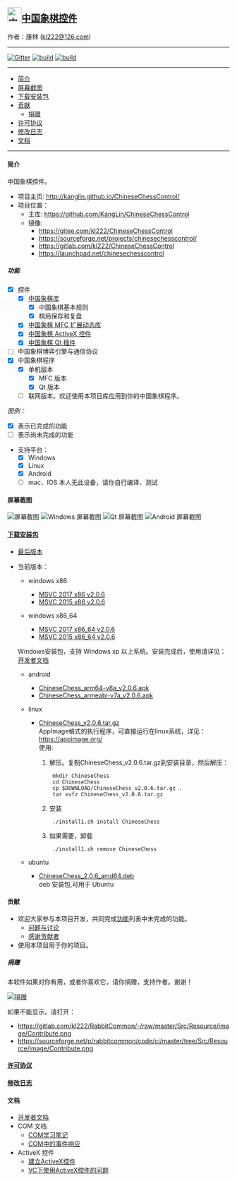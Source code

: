 ## [<img src="Src/Res/Picture/69/bjiang.png" title="中国象棋控件" width="32" height="32"/>中国象棋控件](https://github.com/KangLin/ChineseChessControl)

作者：康林 (kl222@126.com)

------------------------

[![Gitter](https://badges.gitter.im/ChineseChessControl/community.svg)](https://gitter.im/ChineseChessControl/community?utm_source=badge&utm_medium=badge&utm_campaign=pr-badge)
[![build](https://github.com/KangLin/ChineseChessControl/actions/workflows/build.yml/badge.svg?branch=master)](https://github.com/KangLin/ChineseChessControl/actions/workflows/build.yml)
[![build](https://github.com/KangLin/ChineseChessControl/actions/workflows/build.yml/badge.svg?branch=develop)](https://github.com/KangLin/ChineseChessControl/actions/workflows/build.yml)

-------------------------

- [简介](#简介)
- [屏幕截图](#屏幕截图)
- [下载安装包](#下载安装包)
- [贡献](#贡献)
  - [捐赠](#捐赠)
- [许可协议](License.md)
- [修改日志](ChangeLog.md)
- [文档](#文档)

-------------------------

#### 简介
中国象棋控件。

- 项目主页: http://kanglin.github.io/ChineseChessControl/
- 项目位置：
  + 主库: https://github.com/KangLin/ChineseChessControl
  + 镜像:
    - https://gitee.com/kl222/ChineseChessControl
    - https://sourceforge.net/projects/chinesechesscontrol/
    - https://gitlab.com/kl222/ChineseChessControl
    - https://launchpad.net/chinesechesscontrol

##### 功能
- [x] 控件
  + [x] [中国象棋库](Documents/Developer.md#中国象棋库)
    - [x] 中国象棋基本规则
    - [x] 棋局保存和复盘
  + [x] [中国象棋 MFC 扩展动态库](Documents/Developer.md#中国象棋-MFC-扩展动态库)
  + [x] [中国象棋 ActiveX 控件](ActiveX.md)
  + [x] [中国象棋 Qt 插件](Documents/Developer.md#中国象棋-Qt-插件)
- [ ] 中国象棋博弈引擎与通信协议
- [x] 中国象棋程序
  + [x] 单机版本
      + [x] MFC 版本
      + [x] Qt 版本
  + [ ] 联网版本。欢迎使用本项目库应用到你的中国象棋程序。

*图例：*

+ [x] 表示已完成的功能
+ [ ] 表示尚未完成的功能

- 支持平台：
  + [x] Windows
  + [x] Linux
  + [x] Android
  + [ ] mac、IOS 本人无此设备，请你自行编译、测试

#### 屏幕截图

![屏幕截图](Documents/Image/ShotScreen.png "屏幕截图")
![Windows 屏幕截图](Documents/Image/windowsShotScreen.png "Windows 屏幕截图")
![Qt 屏幕截图](Documents/Image/QtShotScreen.png "Qt 屏幕截图")
![Android 屏幕截图](Documents/Image/androidShotScreen.jpg "Android 屏幕截图")

#### [下载安装包](https://github.com/KangLin/ChineseChessControl/releases/latest)
+ [最后版本](https://github.com/KangLin/ChineseChessControl/releases/latest)
+ 当前版本：
  - windows x86
      - [MSVC 2017 x86 v2.0.6](https://github.com/KangLin/ChineseChessControl/releases/download/v2.0.6/ChineseChessControl_Setup_msvc1916_x86_v2.0.6.exe)
      - [MSVC 2015 x86 v2.0.6](https://github.com/KangLin/ChineseChessControl/releases/download/v2.0.6/ChineseChessControl_Setup_msvc1900_x86_v2.0.6.exe)

  - windows x86_64
      - [MSVC 2017 x86_64 v2.0.6](https://github.com/KangLin/ChineseChessControl/releases/download/v2.0.6/ChineseChessControl_Setup_msvc1916_x86_64_v2.0.6.exe)
      - [MSVC 2015 x86_64 v2.0.6](https://github.com/KangLin/ChineseChessControl/releases/download/v2.0.6/ChineseChessControl_Setup_msvc1900_x86_64_v2.0.6.exe)

  Windows安装包，支持 Windows xp 以上系统。安装完成后，使用请详见：[开发者文档](Documents/Developer.md#调试)

  - android
      + [ChineseChess_arm64-v8a_v2.0.6.apk](https://github.com/KangLin/ChineseChessControl/releases/download/v2.0.6/ChineseChess_arm64-v8a_v2.0.6.apk)
      + [ChineseChess_armeabi-v7a_v2.0.6.apk](https://github.com/KangLin/ChineseChessControl/releases/download/v2.0.6/ChineseChess_armeabi-v7a_v2.0.6.apk)

  - linux
      - [ChineseChess_v2.0.6.tar.gz](https://github.com/KangLin/ChineseChessControl/releases/download/v2.0.6/ChineseChess_v2.0.6.tar.gz)  
      AppImage格式的执行程序，可直接运行在linux系统，详见：https://appimage.org/  
      使用:    
        1. 解压。复制ChineseChess_v2.0.6.tar.gz到安装目录，然后解压：

                mkdir ChineseChess
                cd ChineseChess
                cp $DOWNLOAD/ChineseChess_v2.0.6.tar.gz .
                tar xvfz ChineseChess_v2.0.6.tar.gz

        2. 安装
        
                ./install1.sh install ChineseChess
        
        3. 如果需要，卸载
        
                ./install1.sh remove ChineseChess

  - ubuntu
      - [ChineseChess_2.0.6_amd64.deb](https://github.com/KangLin/ChineseChessControl/releases/download/v2.0.6/chinesechess_2.0.6_amd64.deb)  
  deb 安装包,可用于 Ubuntu

#### 贡献
- 欢迎大家参与本项目开发，共同完成[功能](#功能)列表中未完成的功能。
  + [问题与讨论](https://github.com/KangLin/ChineseChessControl/issues)
  + [感谢贡献者](https://github.com/KangLin/ChineseChessControl/graphs/contributors)
- 使用本项目用于你的项目。

##### 捐赠
本软件如果对你有用，或者你喜欢它，请你捐赠，支持作者。谢谢！

[![捐赠](https://gitlab.com/kl222/RabbitCommon/-/raw/master/Src/Resource/image/Contribute.png "捐赠")](https://gitlab.com/kl222/RabbitCommon/-/raw/master/Src/Resource/image/Contribute.png "捐赠")

如果不能显示，请打开：
- https://gitlab.com/kl222/RabbitCommon/-/raw/master/Src/Resource/image/Contribute.png
- https://sourceforge.net/p/rabbitcommon/code/ci/master/tree/Src/Resource/image/Contribute.png

#### [许可协议](License.md)
#### [修改日志](ChangeLog.md)
#### 文档
- [开发者文档](Documents/Developer.md)
- COM 文档
  + [COM学习笔记](Documents/COM/COM学习笔记.html)
  + [COM中的事件响应](Documents/COM/COM中的事件响应.html)
- ActiveX 控件
  + [建立ActiveX控件](Documents/ActiveX控件/建立ActiveX控件.html)
  + [VC下使用ActiveX控件的问题](Documents/ActiveX控件/VC下使用ActiveX控件的问题.html)

